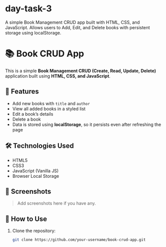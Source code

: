 # day-task-3
A simple Book Management CRUD app built with HTML, CSS, and JavaScript. Allows users to Add, Edit, and Delete books with persistent storage using localStorage.

# 📚 Book CRUD App

This is a simple **Book Management CRUD (Create, Read, Update, Delete)** application built using **HTML, CSS, and JavaScript**.

## 🚀 Features

- Add new books with `title` and `author`
- View all added books in a styled list
- Edit a book’s details
- Delete a book
- Data is stored using **localStorage**, so it persists even after refreshing the page

## 🛠 Technologies Used

- HTML5  
- CSS3  
- JavaScript (Vanilla JS)  
- Browser Local Storage  

## 📸 Screenshots

> Add screenshots here if you have any.

## 🧪 How to Use

1. Clone the repository:
   ```bash
   git clone https://github.com/your-username/book-crud-app.git

